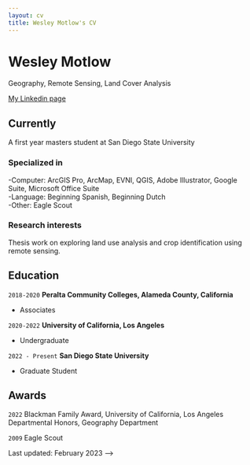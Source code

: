 ```yaml
---
layout: cv
title: Wesley Motlow's CV
---
```

# Wesley Motlow
Geography, Remote Sensing, Land Cover Analysis

<div id="webaddress">
<a href="wesley.motlow@gmail.com"></a>
<a href="https://www.linkedin.com/in/wesley-motlow-a67bab172/">My Linkedin page</a>
</div>


## Currently

A first year masters student at San Diego State University

### Specialized in

-Computer: ArcGIS Pro, ArcMap, EVNI, QGIS, Adobe Illustrator, Google Suite, Microsoft Office Suite  
-Language: Beginning Spanish, Beginning Dutch  
-Other: Eagle Scout  


### Research interests

Thesis work on exploring land use analysis and crop identification using remote sensing.

## Education

`2018-2020`
__Peralta Community Colleges, Alameda County, California__

- Associates 

`2020-2022`
__University of California, Los Angeles__

- Undergraduate 

`2022 - Present`
__San Diego State University__

- Graduate Student



## Awards

`2022`
Blackman Family Award, University of California, Los Angeles
Departmental Honors, Geography Department 

`2009`
Eagle Scout



Last updated: February 2023 -->


